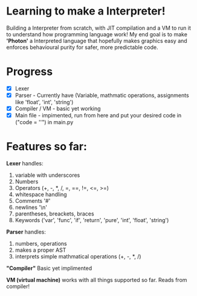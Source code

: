 # Learning to make a Interpreter!

Building a Interpreter from scratch, with JIT compilation and a VM to run it to understand how programming language work!
My end goal is to make **'Photon'** a Interpreted language that hopefully makes graphics easy and enforces behavioural purity for safer, more predictable code.

# Progress

- [x] Lexer
- [x] Parser - Currently have (Variable, mathmatic operations, assignments like 'float', 'int', 'string')
- [x] Compiler / VM - basic yet working
- [x] Main file - impimented, run from here and put your desired code in ("code = ''") in main.py

# Features so far:
**Lexer** handles:
1. variable with underscores
2. Numbers
3. Operators (+, -, *, /, =, ==, !=, <=, >=)
4. whitespace handling
5. Comments '#'
6. newlines '\n'
7. parentheses, breackets, braces
8. Keywords ('var', 'func', 'if', 'return', 'pure', 'int', 'float', 'string')

**Parser** handles:
1. numbers, operations
2. makes a proper AST
3. interprets simple mathmatical operations (+, -, *, /)

**"Compiler"**
Basic yet implimented

**VM (virtual machine)**
works with all things supported so far. Reads from compiler!